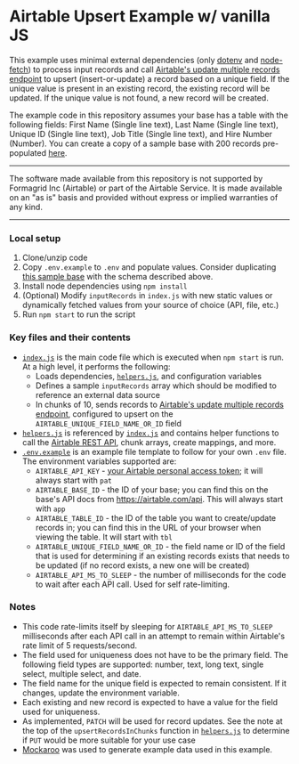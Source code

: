 # Airtable Upsert Example w/ vanilla JS

This example uses minimal external dependencies (only
[dotenv](https://www.npmjs.com/package/dotenv) and
[node-fetch](https://www.npmjs.com/package/node-fetch)) to process input records
and call
[Airtable's update multiple records endpoint](https://airtable.com/developers/web/api/update-multiple-records#upserts)
to upsert (insert-or-update) a record based on a unique field. If the unique
value is present in an existing record, the existing record will be updated. If
the unique value is not found, a new record will be created.

The example code in this repository assumes your base has a table with the
following fields: First Name (Single line text), Last Name (Single line text),
Unique ID (Single line text), Job Title (Single line text), and Hire Number
(Number). You can create a copy of a sample base with 200 records pre-populated
[here](https://airtable.com/shrgakIqrpwtkQL2p).

---

The software made available from this repository is not supported by Formagrid
Inc (Airtable) or part of the Airtable Service. It is made available on an "as
is" basis and provided without express or implied warranties of any kind.

---

### Local setup

1. Clone/unzip code
2. Copy `.env.example` to `.env` and populate values. Consider duplicating
   [this sample base](https://airtable.com/shrgakIqrpwtkQL2p) with the schema
   described above.
3. Install node dependencies using `npm install`
4. (Optional) Modify `inputRecords` in `index.js` with new static values or
   dynamically fetched values from your source of choice (API, file, etc.)
5. Run `npm start` to run the script

### Key files and their contents

- [`index.js`](index.js) is the main code file which is executed when
  `npm start` is run. At a high level, it performs the following:
  - Loads dependencies, [`helpers.js`](helpers.js), and configuration variables
  - Defines a sample `inputRecords` array which should be modified to reference
    an external data source
  - In chunks of 10, sends records to
    [Airtable's update multiple records endpoint](https://airtable.com/developers/web/api/update-multiple-records#upserts),
    configured to upsert on the `AIRTABLE_UNIQUE_FIELD_NAME_OR_ID` field
- [`helpers.js`](helpers.js) is referenced by [`index.js`](index.js) and
  contains helper functions to call the
  [Airtable REST API](https://support.airtable.com/hc/en-us/articles/203313985-Public-REST-API),
  chunk arrays, create mappings, and more.
- [`.env.example`](.env.example) is an example file template to follow for your
  own `.env` file. The environment variables supported are:
  - `AIRTABLE_API_KEY` -
    [your Airtable personal access token](https://airtable.com/developers/web/guides/personal-access-tokens);
    it will always start with `pat`
  - `AIRTABLE_BASE_ID` - the ID of your base; you can find this on the base's
    API docs from https://airtable.com/api. This will always start with `app`
  - `AIRTABLE_TABLE_ID` - the ID of the table you want to create/update records
    in; you can find this in the URL of your browser when viewing the table. It
    will start with `tbl`
  - `AIRTABLE_UNIQUE_FIELD_NAME_OR_ID` - the field name or ID of the field that
    is used for determining if an existing records exists that needs to be
    updated (if no record exists, a new one will be created)
  - `AIRTABLE_API_MS_TO_SLEEP` - the number of milliseconds for the code to wait
    after each API call. Used for self rate-limiting.

### Notes

- This code rate-limits itself by sleeping for `AIRTABLE_API_MS_TO_SLEEP`
  milliseconds after each API call in an attempt to remain within Airtable's
  rate limit of 5 requests/second.
- The field used for uniqueness does not have to be the primary field. The
  following field types are supported: number, text, long text, single select,
  multiple select, and date.
- The field name for the unique field is expected to remain consistent. If it
  changes, update the environment variable.
- Each existing and new record is expected to have a value for the field used
  for uniqueness.
- As implemented, `PATCH` will be used for record updates. See the note at the
  top of the `upsertRecordsInChunks` function in [`helpers.js`](helpers.js) to
  determine if `PUT` would be more suitable for your use case
- [Mockaroo](https://www.mockaroo.com/) was used to generate example data used
  in this example.
